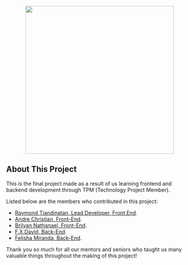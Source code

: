 <p align="center"><img src="https://res.cloudinary.com/dtfbvvkyp/image/upload/v1566331377/laravel-logolockup-cmyk-red.svg" width="400"></p>


## About This Project

This is the final project made as a result of us learning frontend and backend development through TPM (Technology Project Member).

Listed below are the members who contributed in this project:

- [Raymond Tiandinatan, Lead Developer, Front End](https://github.com/AsterinGray).
- [Andre Christian, Front-End](https://github.com/andrechrist012).
- [Brilyan Nathanael, Front-End](https://github.com/BrilyanNathanael).
- [F.X.David, Back-End](https://github.com/fxdavidh).
- [Felisha Miranda, Back-End](https://github.com/felishaww).

Thank you so much for all our mentors and seniors who taught us many valuable things throughout the making of this project!
